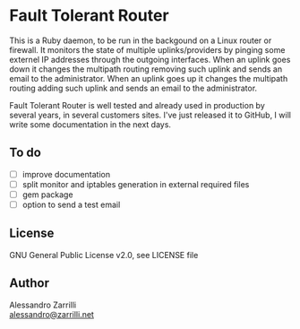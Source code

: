 # Fault Tolerant Router

This is a Ruby daemon, to be run in the backgound on a Linux router or firewall. It monitors the state of multiple uplinks/providers by pinging some externel IP addresses through the outgoing interfaces. When an uplink goes down it changes the multipath routing removing such uplink and sends an email to the administrator. When an uplink goes up it changes the multipath routing adding such uplink and sends an email to the administrator.

Fault Tolerant Router is well tested and already used in production by several years, in several customers sites. I've just released it to GitHub, I will write some documentation in the next days.

## To do
- [ ] improve documentation
- [ ] split monitor and iptables generation in external required files
- [ ] gem package
- [ ] option to send a test email

## License
GNU General Public License v2.0, see LICENSE file

## Author
Alessandro Zarrilli  
alessandro@zarrilli.net
